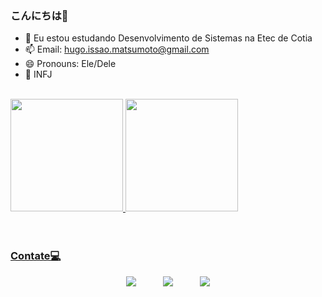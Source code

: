 ### こんにちは👋

- 🌱 Eu estou estudando Desenvolvimento de Sistemas na Etec de Cotia
- 📫 Email: hugo.issao.matsumoto@gmail.com
- 😄 Pronouns: Ele/Dele
- 🧠 INFJ

<br>
<div>
  <a href="https://github.com/Hugao21">
  <img height="180em" src="https://github-readme-stats.vercel.app/api?username=Hugao21&show_icons=true&theme=demo&include_all_commits=true&count_private=true"/>
  <img height="180em" src="https://github-readme-stats.vercel.app/api/top-langs/?username=Hugao21&layout=compact&langs_count=16&theme=demo"/>
</div>
<br>
<br>
  
### Contate💻
  
  <div> 
  <p align="center">
  <a href="https://instagram.com/hugaooo0" target="_blank"><img src="https://img.shields.io/badge/-Instagram-%23E4405F?style=for-the-badge&logo=instagram&logoColor=white" target="_blank"></a>
     &nbsp;&nbsp;&nbsp;&nbsp;&nbsp;&nbsp;&nbsp;&nbsp;&nbsp;
  <a href="https://www.linkedin.com/in/hugo-matsumoto-82502b216/" target="_blank"><img src="https://img.shields.io/badge/-LinkedIn-%230077B5?style=for-the-badge&logo=linkedin&logoColor=white" target="_blank"></a> 
     &nbsp;&nbsp;&nbsp;&nbsp;&nbsp;&nbsp;&nbsp;&nbsp;&nbsp;
      <a href="mailto:hugo.issao.matsumoto@gmail.com"><img src="https://img.shields.io/badge/gmail-D14836?&style=for-the-badge&logo=gmail&logoColor=white&link=mailto:juuhf.de@gmail.com"></a>  
  </p>
</div>


  
